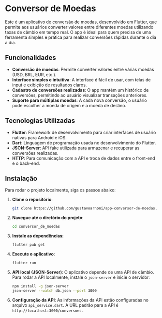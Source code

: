 # Conversor de Moedas

Este é um aplicativo de conversão de moedas, desenvolvido em Flutter, que permite aos usuários converter valores entre diferentes moedas utilizando taxas de câmbio em tempo real. O app é ideal para quem precisa de uma ferramenta simples e prática para realizar conversões rápidas durante o dia a dia.

## Funcionalidades

- **Conversão de moedas**: Permite converter valores entre várias moedas (USD, BRL, EUR, etc.).
- **Interface simples e intuitiva**: A interface é fácil de usar, com telas de input e exibição de resultados claros.
- **Cadastro de conversões realizadas**: O app mantém um histórico de conversões, permitindo ao usuário visualizar transações anteriores.
- **Suporte para múltiplas moedas**: A cada nova conversão, o usuário pode escolher a moeda de origem e a moeda de destino.

## Tecnologias Utilizadas

- **Flutter**: Framework de desenvolvimento para criar interfaces de usuário nativas para Android e iOS.
- **Dart**: Linguagem de programação usada no desenvolvimento do Flutter.
- **JSON-Server**: API fake utilizada para armazenar e recuperar as conversões realizadas.
- **HTTP**: Para comunicação com a API e troca de dados entre o front-end e o back-end.

## Instalação

Para rodar o projeto localmente, siga os passos abaixo:

1. **Clone o repositório**:
    ```bash
    git clone https://github.com/gustavoarnoni/app-conversor-de-moedas.git
    ```

2. **Navegue até o diretório do projeto**:
    ```bash
    cd conversor_de_moedas
    ```

3. **Instale as dependências**:
    ```bash
    flutter pub get
    ```

4. **Execute o aplicativo**:
    ```bash
    flutter run
    ```

5. **API local (JSON-Server)**: O aplicativo depende de uma API de câmbio. Para rodar a API localmente, instale o `json-server` e inicie o servidor:
    ```bash
    npm install -g json-server
    json-server --watch db.json --port 3000
    ```

6. **Configuração da API**: As informações da API estão configuradas no arquivo `api_service.dart`. A URL padrão para a API é `http://localhost:3000/conversoes`.
